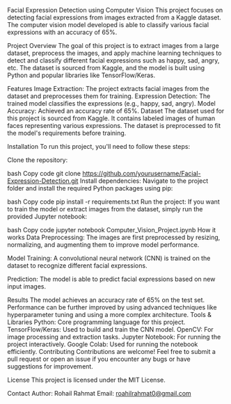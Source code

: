 Facial Expression Detection using Computer Vision
This project focuses on detecting facial expressions from images extracted from a Kaggle dataset. The computer vision model developed is able to classify various facial expressions with an accuracy of 65%.

Project Overview
The goal of this project is to extract images from a large dataset, preprocess the images, and apply machine learning techniques to detect and classify different facial expressions such as happy, sad, angry, etc. The dataset is sourced from Kaggle, and the model is built using Python and popular libraries like TensorFlow/Keras.

Features
Image Extraction: The project extracts facial images from the dataset and preprocesses them for training.
Expression Detection: The trained model classifies the expressions (e.g., happy, sad, angry).
Model Accuracy: Achieved an accuracy rate of 65%.
Dataset
The dataset used for this project is sourced from Kaggle. It contains labeled images of human faces representing various expressions. The dataset is preprocessed to fit the model's requirements before training.

Installation
To run this project, you'll need to follow these steps:

Clone the repository:

bash
Copy code
git clone https://github.com/yourusername/Facial-Expression-Detection.git
Install dependencies: Navigate to the project folder and install the required Python packages using pip:

bash
Copy code
pip install -r requirements.txt
Run the project: If you want to train the model or extract images from the dataset, simply run the provided Jupyter notebook:

bash
Copy code
jupyter notebook Computer_Vision_Project.ipynb
How it works
Data Preprocessing: The images are first preprocessed by resizing, normalizing, and augmenting them to improve model performance.

Model Training: A convolutional neural network (CNN) is trained on the dataset to recognize different facial expressions.

Prediction: The model is able to predict facial expressions based on new input images.

Results
The model achieves an accuracy rate of 65% on the test set.
Performance can be further improved by using advanced techniques like hyperparameter tuning and using a more complex architecture.
Tools & Libraries
Python: Core programming language for this project.
TensorFlow/Keras: Used to build and train the CNN model.
OpenCV: For image processing and extraction tasks.
Jupyter Notebook: For running the project interactively.
Google Colab: Used for running the notebook efficiently.
Contributing
Contributions are welcome! Feel free to submit a pull request or open an issue if you encounter any bugs or have suggestions for improvement.

License
This project is licensed under the MIT License.

Contact
Author: Rohail Rahmat
Email: roahilrahmat0@gmail.com
